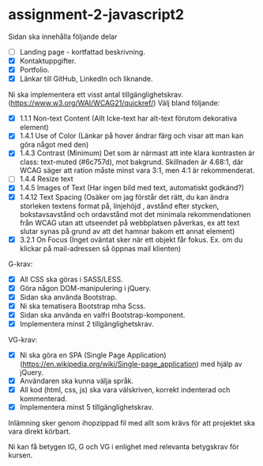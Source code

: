 # assignment-2-javascript2

Sidan ska innehålla följande delar

- [ ] Landing page - kortfattad beskrivning.
- [x] Kontaktuppgifter.
- [x] Portfolio.
- [x] Länkar till GitHub, LinkedIn och liknande.

Ni ska implementera ett visst antal tillgänglighetskrav. (https://www.w3.org/WAI/WCAG21/quickref/) Välj bland följande:

- [x] 1.1.1 Non-text Content (Allt Icke-text har alt-text förutom dekorativa element)
- [x] 1.4.1 Use of Color (Länkar på hover ändrar färg och visar att man kan göra något med den)
- [x] 1.4.3 Contrast (Minimum) Det som är närmast att inte klara kontrasten är class: text-muted (#6c757d), mot bakgrund. Skillnaden är 4.68:1, där WCAG säger att ration måste minst vara 3:1, men 4:1 är rekommenderat.
- [ ] 1.4.4 Resize text
- [x] 1.4.5 Images of Text (Har ingen bild med text, automatiskt godkänd?)
- [x] 1.4.12 Text Spacing (Osäker om jag förstår det rätt, du kan ändra storleken textens format på, linjehöjd , avstånd efter stycken, bokstavsavstånd  och ordavstånd mot det minimala rekommendationen från WCAG utan att utseendet på webbplatsen påverkas, ex att text slutar synas på grund av att det hamnar bakom ett annat element)
- [x] 3.2.1 On Focus (Inget oväntat sker när ett objekt får fokus. Ex. om du klickar på mail-adressen så öppnas mail klienten)

G-krav:
- [x] All CSS ska göras i SASS/LESS.
- [x] Göra någon DOM-manipulering i jQuery.
- [x] Sidan ska använda Bootstrap.
- [x] Ni ska tematisera Bootstrap mha Scss.
- [x] Sidan ska använda en valfri Bootstrap-komponent.
- [x] Implementera minst 2 tillgänglighetskrav.

VG-krav:
- [x] Ni ska göra en SPA (Single Page Application) (https://en.wikipedia.org/wiki/Single-page_application) med hjälp av jQuery.
- [x] Användaren ska kunna välja språk.
- [x] All kod (html, css, js) ska vara välskriven, korrekt indenterad och kommenterad.
- [x] Implementera minst 5 tillgänglighetskrav.

Inlämning sker genom ihopzippad fil med allt som krävs för att projektet ska vara direkt körbart.

Ni kan få betygen IG, G och VG i enlighet med relevanta betygskrav för kursen.